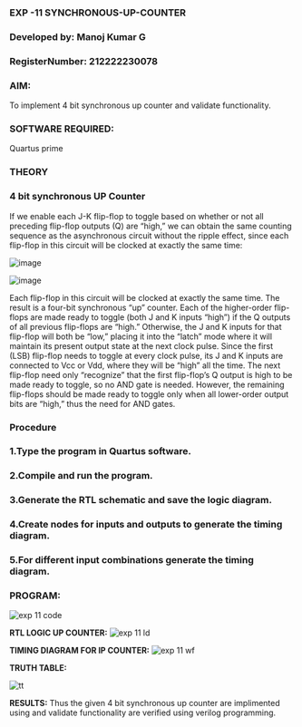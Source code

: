### EXP -11 SYNCHRONOUS-UP-COUNTER
### Developed by: Manoj Kumar G
### RegisterNumber: 212222230078

### **AIM:**

To implement 4 bit synchronous up counter and validate functionality.

### **SOFTWARE REQUIRED:**

Quartus prime

### **THEORY**

### **4 bit synchronous UP Counter**

If we enable each J-K flip-flop to toggle based on whether or not all preceding flip-flop outputs (Q) are “high,” we can obtain the same counting sequence as the asynchronous circuit without the ripple effect, since each flip-flop in this circuit will be clocked at exactly the same time:

![image](https://github.com/naavaneetha/SYNCHRONOUS-UP-COUNTER/assets/154305477/d5db3fa0-e413-404c-b80e-b2f39d82e7e8)


![image](https://github.com/naavaneetha/SYNCHRONOUS-UP-COUNTER/assets/154305477/52cb61eb-d04b-442d-810c-31185a68410b)

Each flip-flop in this circuit will be clocked at exactly the same time.
The result is a four-bit synchronous “up” counter. Each of the higher-order flip-flops are made ready to toggle (both J and K inputs “high”) if the Q outputs of all previous flip-flops are “high.”
Otherwise, the J and K inputs for that flip-flop will both be “low,” placing it into the “latch” mode where it will maintain its present output state at the next clock pulse.
Since the first (LSB) flip-flop needs to toggle at every clock pulse, its J and K inputs are connected to Vcc or Vdd, where they will be “high” all the time.
The next flip-flop need only “recognize” that the first flip-flop’s Q output is high to be made ready to toggle, so no AND gate is needed.
However, the remaining flip-flops should be made ready to toggle only when all lower-order output bits are “high,” thus the need for AND gates.

### **Procedure**
### 1.Type the program in Quartus software.

### 2.Compile and run the program.

### 3.Generate the RTL schematic and save the logic diagram.

### 4.Create nodes for inputs and outputs to generate the timing diagram.

### 5.For different input combinations generate the timing diagram.

### **PROGRAM:**
![exp 11 code ](https://github.com/user-attachments/assets/b7792a2a-3945-4cf4-aabc-e65106efc10a)


**RTL LOGIC UP COUNTER:**
![exp 11 ld](https://github.com/user-attachments/assets/0f918126-19e9-446b-b295-f610ee6ab8f5)

**TIMING DIAGRAM FOR IP COUNTER:**
![exp 11 wf](https://github.com/user-attachments/assets/eee93ab5-e289-4000-b578-58a80386cacf)

**TRUTH TABLE:**



![tt ](https://github.com/user-attachments/assets/6c371234-3074-4892-a432-d33c26bd8e05)

**RESULTS:**
Thus the given 4 bit synchronous up counter are implimented using and validate functionality are verified using verilog programming.

